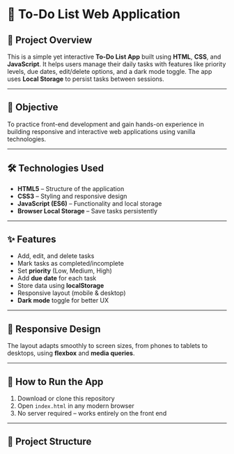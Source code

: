 # 📝 To-Do List Web Application

## 📌 Project Overview

This is a simple yet interactive **To-Do List App** built using **HTML**, **CSS**, and **JavaScript**. It helps users manage their daily tasks with features like priority levels, due dates, edit/delete options, and a dark mode toggle. The app uses **Local Storage** to persist tasks between sessions.

---

## 🎯 Objective

To practice front-end development and gain hands-on experience in building responsive and interactive web applications using vanilla technologies.

---

## 🛠️ Technologies Used

- **HTML5** – Structure of the application  
- **CSS3** – Styling and responsive design  
- **JavaScript (ES6)** – Functionality and local storage  
- **Browser Local Storage** – Save tasks persistently

---

## ✨ Features

- Add, edit, and delete tasks  
- Mark tasks as completed/incomplete  
- Set **priority** (Low, Medium, High)  
- Add **due date** for each task  
- Store data using **localStorage**  
- Responsive layout (mobile & desktop)  
- **Dark mode** toggle for better UX

---

## 📱 Responsive Design

The layout adapts smoothly to screen sizes, from phones to tablets to desktops, using **flexbox** and **media queries**.

---

## 💾 How to Run the App

1. Download or clone this repository  
2. Open `index.html` in any modern browser  
3. No server required – works entirely on the front end

---

## 📂 Project Structure

